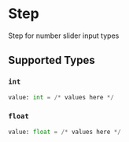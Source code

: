 # Step

Step for number slider input types


## Supported Types

### `int`

```python
value: int = /* values here */
```

### `float`

```python
value: float = /* values here */
```

